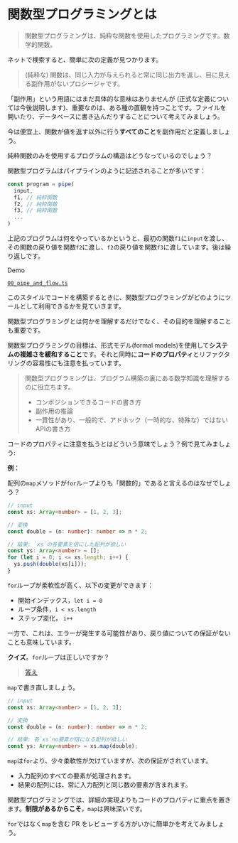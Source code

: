 # 関数型プログラミングとは

> 関数型プログラミングは、純粋な関数を使用したプログラミングです。数学的関数。

ネットで検索すると、簡単に次の定義が見つかります。

> (純粋な) 関数は、同じ入力が与えられると常に同じ出力を返し、目に見える副作用がないプロシージャです。

「副作用」という用語にはまだ具体的な意味はありませんが (正式な定義については今後説明します)、重要なのは、ある種の直観を持つことです。ファイルを開いたり、データベースに書き込んだりすることについて考えてみましょう。

今は便宜上、関数が値を返す以外に行う**すべてのこと**を副作用だと定義しましょう。

純粋関数のみを使用するプログラムの構造はどうなっているのでしょう？

関数型プログラムはパイプラインのように記述されることが多いです：

```ts
const program = pipe(
  input,
  f1, // 純粋関数
  f2, // 純粋関数
  f3, // 純粋関数
  ...
)
```

上記のプログラムは何をやっているかというと、最初の関数`f1`に`input`を渡し、その関数の戻り値を関数`f2`に渡し、`f2`の戻り値を関数`f3`に渡しています。後は繰り返しです。

Demo

[`00_pipe_and_flow.ts`](../00_pipe_and_flow.ts)

このスタイルでコードを構築するときに、関数型プログラミングがどのようにツールとして利用できるかを見ていきます。

関数型プログラミングとは何かを理解するだけでなく、その目的を理解することも重要です。

関数型プログラミングの目標は、形式モデル(formal models)を使用して**システムの複雑さを緩和すること**です。それと同時に**コードのプロパティ**とリファクタリングの容易性にも注意を払っています。

> 関数型プログラミングは、プログラム構築の裏にある数学知識を理解するのに役立ちます。
>
> - コンポジションできるコードの書き方
> - 副作用の推論
> - 一貫性があり、一般的で、アドホック（一時的な、特殊な）ではないAPIの書き方

コードのプロパティに注意を払うとはどういう意味でしょう？例で見てみましょう:

**例**：

配列の`map`メソッドが`for`ループよりも「関数的」であると言えるのはなぜでしょう？

```ts
// input
const xs: Array<number> = [1, 2, 3];

// 変換
const double = (n: number): number => n * 2;

// 結果: `xs`の各要素を倍にした配列が欲しい
const ys: Array<number> = [];
for (let i = 0; i <= xs.length; i++) {
  ys.push(double(xs[i]));
}
```

`for`ループが柔軟性が高く、以下の変更ができます：

- 開始インデックス，`let i = 0`
- ループ条件，`i < xs.length`
- ステップ変化， `i++`

一方で、これは、エラーが発生する可能性があり、戻り値についての保証がないことも意味しています。

**クイズ**。`for`ループは正しいですか？

> [答え](../quiz-answers/for-loop.md)

`map`で書き直しましょう。

```ts
// input
const xs: Array<number> = [1, 2, 3];

// 変換
const double = (n: number): number => n * 2;

// 結果: 各`xs`no要素が倍になる配列が欲しい
const ys: Array<number> = xs.map(double);
```

`map`は`for`より、少々柔軟性が欠けていますが、次の保証がされています。

- 入力配列のすべての要素が処理されます。
- 結果の配列には、常に入力配列と同じ数の要素が含まれます。

関数型プログラミングでは、詳細の実現よりもコードのプロパティに重点を置きます。**制限があるからこそ**，`map`は興味深いです。

`for`ではなく`map`を含む PR をレビューする方がいかに簡単かを考えてみましょう。
